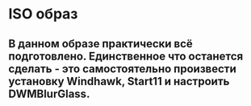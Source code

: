 # ISO образ

## В данном образе практически всё подготовлено. Единственное что останется сделать - это самостоятельно произвести установку Windhawk, Start11 и настроить DWMBlurGlass.
